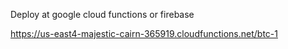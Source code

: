 Deploy at google cloud functions or firebase

https://us-east4-majestic-cairn-365919.cloudfunctions.net/btc-1